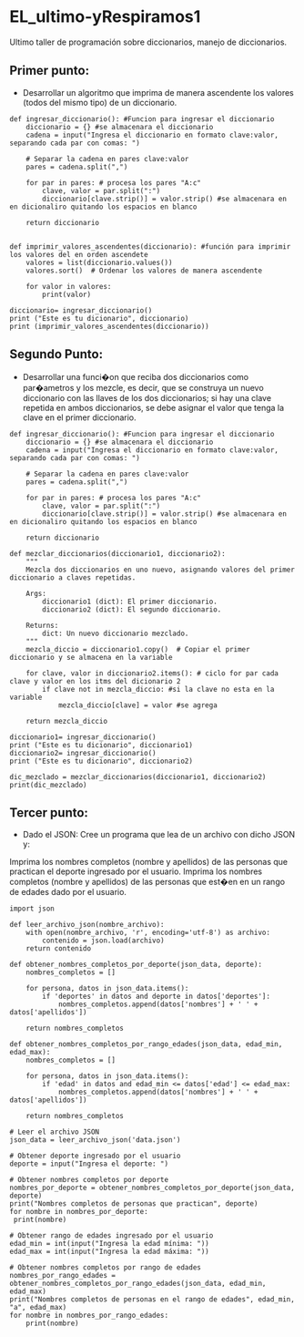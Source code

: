 # EL_ultimo-yRespiramos1
Ultimo taller de programación sobre diccionarios, manejo de diccionarios. 
## Primer punto:
- Desarrollar un algoritmo que imprima de manera ascendente los valores (todos del mismo tipo) de un diccionario.
```
def ingresar_diccionario(): #Funcion para ingresar el diccionario
    diccionario = {} #se almacenara el diccionario
    cadena = input("Ingresa el diccionario en formato clave:valor, separando cada par con comas: ")

    # Separar la cadena en pares clave:valor
    pares = cadena.split(",")

    for par in pares: # procesa los pares "A:c"
        clave, valor = par.split(":") 
        diccionario[clave.strip()] = valor.strip() #se almacenara en en dicionaliro quitando los espacios en blanco 

    return diccionario


def imprimir_valores_ascendentes(diccionario): #función para imprimir los valores del en orden ascendete
    valores = list(diccionario.values())
    valores.sort()  # Ordenar los valores de manera ascendente

    for valor in valores:
        print(valor)

diccionario= ingresar_diccionario()
print ("Este es tu dicionario", diccionario)
print (imprimir_valores_ascendentes(diccionario))
```
## Segundo Punto:
- Desarrollar una funci�on que reciba dos diccionarios como par�ametros y los mezcle, es decir, que se construya un nuevo diccionario con las llaves de los dos diccionarios; si hay una clave repetida en ambos diccionarios, se debe asignar el valor que tenga la clave en el primer diccionario.
```
def ingresar_diccionario(): #Funcion para ingresar el diccionario
    diccionario = {} #se almacenara el diccionario
    cadena = input("Ingresa el diccionario en formato clave:valor, separando cada par con comas: ")

    # Separar la cadena en pares clave:valor
    pares = cadena.split(",")

    for par in pares: # procesa los pares "A:c"
        clave, valor = par.split(":") 
        diccionario[clave.strip()] = valor.strip() #se almacenara en en dicionaliro quitando los espacios en blanco 

    return diccionario

def mezclar_diccionarios(diccionario1, diccionario2):
    """
    Mezcla dos diccionarios en uno nuevo, asignando valores del primer diccionario a claves repetidas.

    Args:
        diccionario1 (dict): El primer diccionario.
        diccionario2 (dict): El segundo diccionario.

    Returns:
        dict: Un nuevo diccionario mezclado.
    """
    mezcla_diccio = diccionario1.copy()  # Copiar el primer diccionario y se almacena en la variable

    for clave, valor in diccionario2.items(): # ciclo for par cada clave y valor en los itms del dicionario 2
        if clave not in mezcla_diccio: #si la clave no esta en la variable
            mezcla_diccio[clave] = valor #se agrega 

    return mezcla_diccio

diccionario1= ingresar_diccionario()
print ("Este es tu dicionario", diccionario1)
diccionario2= ingresar_diccionario()
print ("Este es tu dicionario", diccionario2)

dic_mezclado = mezclar_diccionarios(diccionario1, diccionario2)
print(dic_mezclado)
```
## Tercer punto:
- Dado el JSON:
Cree un programa que lea de un archivo con dicho JSON y:

Imprima los nombres completos (nombre y apellidos) de las personas que practican el deporte ingresado por el usuario.
Imprima los nombres completos (nombre y apellidos) de las personas que est�en en un rango de edades dado por el usuario.
```
import json

def leer_archivo_json(nombre_archivo):
    with open(nombre_archivo, 'r', encoding='utf-8') as archivo:
        contenido = json.load(archivo)
    return contenido

def obtener_nombres_completos_por_deporte(json_data, deporte):
    nombres_completos = []

    for persona, datos in json_data.items():
        if 'deportes' in datos and deporte in datos['deportes']:
            nombres_completos.append(datos['nombres'] + ' ' + datos['apellidos'])

    return nombres_completos

def obtener_nombres_completos_por_rango_edades(json_data, edad_min, edad_max):
    nombres_completos = []

    for persona, datos in json_data.items():
        if 'edad' in datos and edad_min <= datos['edad'] <= edad_max:
            nombres_completos.append(datos['nombres'] + ' ' + datos['apellidos'])

    return nombres_completos

# Leer el archivo JSON
json_data = leer_archivo_json('data.json')

# Obtener deporte ingresado por el usuario
deporte = input("Ingresa el deporte: ")

# Obtener nombres completos por deporte
nombres_por_deporte = obtener_nombres_completos_por_deporte(json_data, deporte)
print("Nombres completos de personas que practican", deporte)
for nombre in nombres_por_deporte:
 print(nombre)

# Obtener rango de edades ingresado por el usuario
edad_min = int(input("Ingresa la edad mínima: "))
edad_max = int(input("Ingresa la edad máxima: "))

# Obtener nombres completos por rango de edades
nombres_por_rango_edades = obtener_nombres_completos_por_rango_edades(json_data, edad_min, edad_max)
print("Nombres completos de personas en el rango de edades", edad_min, "a", edad_max)
for nombre in nombres_por_rango_edades:
    print(nombre)

```
